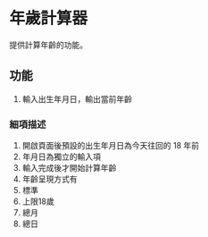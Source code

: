# 年歲計算器
提供計算年齡的功能。

## 功能
1. 輸入出生年月日，輸出當前年齡

### 細項描述
1. 開啟頁面後預設的出生年月日為今天往回的 18 年前
2. 年月日為獨立的輸入項
3. 輸入完成後才開始計算年齡
4. 年齡呈現方式有
  1. 標準
  2. 上限18歲
  3. 總月
  4. 總日 
